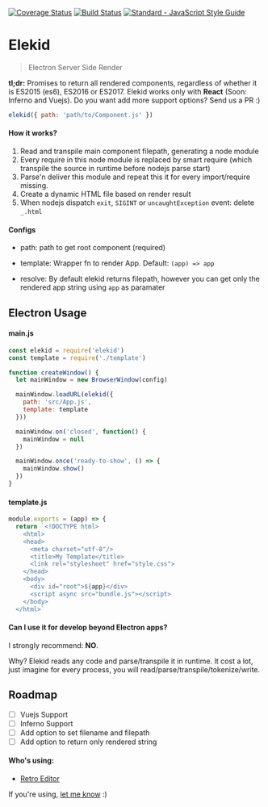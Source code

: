 [![Coverage Status](https://coveralls.io/repos/github/raphamorim/elekid/badge.svg?branch=master)](https://coveralls.io/github/raphamorim/elekid?branch=master) [![Build Status](https://travis-ci.org/raphamorim/elekid.svg)](https://travis-ci.org/raphamorim/elekid) [![Standard - JavaScript Style Guide](https://img.shields.io/badge/code_style-standard-brightgreen.svg)](http://standardjs.com/)

# Elekid

> Electron Server Side Render

**tl;dr:** Promises to return all rendered components, regardless of whether it is ES2015 (es6), ES2016 or ES2017. Elekid works only with **React** (Soon: Inferno and Vuejs). Do you want add more support options? Send us a PR :)

```js
elekid({ path: 'path/to/Component.js' })
```

#### How it works?

1. Read and transpile main component filepath, generating a node module
2. Every require in this node module is replaced by smart require (which transpile the source in runtime before nodejs parse start)
3. Parse'n deliver this module and repeat this it for every import/require missing.
4. Create a dynamic HTML file based on render result
5. When nodejs dispatch `exit`, `SIGINT` or `uncaughtException` event: delete `_.html`

#### Configs

- path: path to get root component (required)

- template: Wrapper fn to render App. Default: `(app) => app`

- resolve: By default elekid returns filepath, however you can get only the rendered app string using `app` as paramater

## Electron Usage

#### main.js

```js
const elekid = require('elekid')
const template = require('./template')

function createWindow() {
  let mainWindow = new BrowserWindow(config)

  mainWindow.loadURL(elekid({
    path: 'src/App.js',
    template: template
  }))

  mainWindow.on('closed', function() {
    mainWindow = null
  })

  mainWindow.once('ready-to-show', () => {
    mainWindow.show()
  })
}
```

#### template.js

```js
module.exports = (app) => {
  return `<!DOCTYPE html>
    <html>
    <head>
      <meta charset="utf-8"/>
      <title>My Template</title>
      <link rel="stylesheet" href="style.css">
    </head>
    <body>
      <div id="root">${app}</div>
      <script async src="bundle.js"></script>
    </body>
  </html>`
```

#### Can I use it for develop beyond Electron apps?

I strongly recommend: **NO**.

Why? Elekid reads any code and parse/transpile it in runtime. It cost a lot, just imagine for every process, you will read/parse/transpile/tokenize/write.

## Roadmap

- [ ] Vuejs Support
- [ ] Inferno Support
- [ ] Add option to set filename and filepath
- [ ] Add option to return only rendered string

#### Who's using:

- [Retro Editor](https://github.com/raphamorim/retro)

If you're using, [let me know](https://github.com/raphamorim/elekid/issues/new) :)

